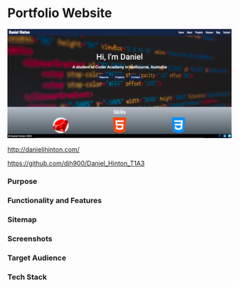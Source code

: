 # Portfolio Website

![Homepage](./docs/homepage-screenshot.png)

http://danieljhinton.com/

https://github.com/djh900/Daniel_Hinton_T1A3

### Purpose

### Functionality and Features

### Sitemap

### Screenshots

### Target Audience

### Tech Stack
